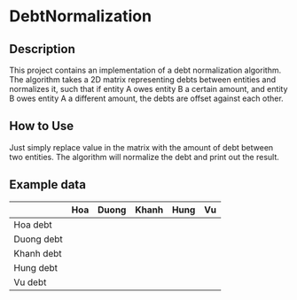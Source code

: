 # DebtNormalization

## Description

This project contains an implementation of a debt normalization algorithm. The algorithm takes a 2D matrix representing debts between entities and normalizes it, such that if entity A owes entity B a certain amount, and entity B owes entity A a different amount, the debts are offset against each other.

## How to Use

Just simply replace value in the matrix with the amount of debt between two entities. The algorithm will normalize the debt and print out the result.

## Example data

|            | Hoa | Duong | Khanh | Hung | Vu  |
| ---------- | --- | ----- | ----- | ---- | --- |
| Hoa debt   |     |       |       |      |     |
| Duong debt |     |       |       |      |     |
| Khanh debt |     |       |       |      |     |
| Hung debt  |     |       |       |      |     |
| Vu debt    |     |       |       |      |     |
